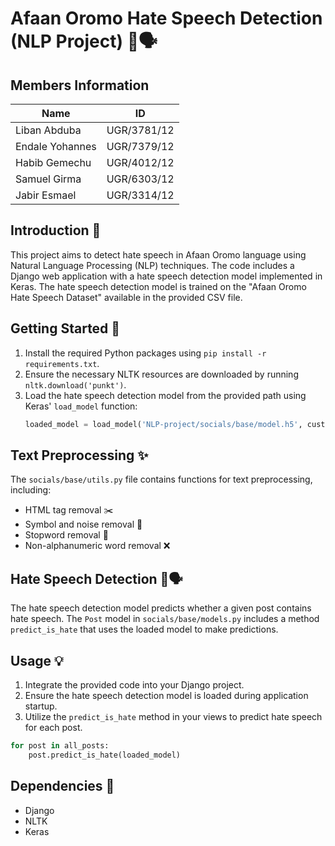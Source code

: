# Afaan Oromo Hate Speech Detection (NLP Project) 🚫🗣️

## Members Information

| Name             | ID          |
|------------------|-------------|
| Liban Abduba     | UGR/3781/12 |
| Endale Yohannes  | UGR/7379/12 |
| Habib Gemechu    | UGR/4012/12 |
| Samuel Girma     | UGR/6303/12 |
| Jabir Esmael     | UGR/3314/12 |


## Introduction 📝
This project aims to detect hate speech in Afaan Oromo language using Natural Language Processing (NLP) techniques. The code includes a Django web application with a hate speech detection model implemented in Keras. The hate speech detection model is trained on the "Afaan Oromo Hate Speech Dataset" available in the provided CSV file.

## Getting Started 🚀
1. Install the required Python packages using `pip install -r requirements.txt`.
2. Ensure the necessary NLTK resources are downloaded by running `nltk.download('punkt')`.
3. Load the hate speech detection model from the provided path using Keras' `load_model` function:
    ```python
    loaded_model = load_model('NLP-project/socials/base/model.h5', custom_objects={'recall': recall, 'precision': precision, 'f1': f1})

## Text Preprocessing ✨

The `socials/base/utils.py` file contains functions for text preprocessing, including:

- HTML tag removal ✂️
- Symbol and noise removal 🚮
- Stopword removal 🛑
- Non-alphanumeric word removal ❌

## Hate Speech Detection 🚫🗣️

The hate speech detection model predicts whether a given post contains hate speech. The `Post` model in `socials/base/models.py` includes a method `predict_is_hate` that uses the loaded model to make predictions.

## Usage 💡

1. Integrate the provided code into your Django project.
2. Ensure the hate speech detection model is loaded during application startup.
3. Utilize the `predict_is_hate` method in your views to predict hate speech for each post.

```python
for post in all_posts:
    post.predict_is_hate(loaded_model)
```
## Dependencies 🚀
- Django
- NLTK
- Keras

